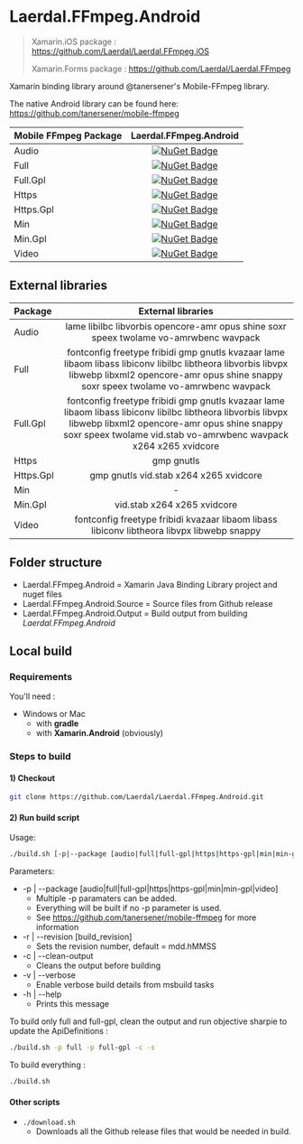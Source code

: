 # Laerdal.FFmpeg.Android

> Xamarin.iOS package : <https://github.com/Laerdal/Laerdal.FFmpeg.iOS>
>
> Xamarin.Forms package : <https://github.com/Laerdal/Laerdal.FFmpeg>

Xamarin binding library around @tanersener's Mobile-FFmpeg library.

The native Android library can be found here: <https://github.com/tanersener/mobile-ffmpeg>

| Mobile FFmpeg Package | Laerdal.FFmpeg.Android |
|     :----    |     :----:    |
| Audio | [![NuGet Badge](https://buildstats.info/nuget/Laerdal.FFmpeg.Android.Audio)](https://www.nuget.org/packages/Laerdal.FFmpeg.Android.Audio/) |
| Full | [![NuGet Badge](https://buildstats.info/nuget/Laerdal.FFmpeg.Android.Full)](https://www.nuget.org/packages/Laerdal.FFmpeg.Android.Full/) |
| Full.Gpl | [![NuGet Badge](https://buildstats.info/nuget/Laerdal.FFmpeg.Android.Full.Gpl)](https://www.nuget.org/packages/Laerdal.FFmpeg.Android.Full.Gpl/) |
| Https | [![NuGet Badge](https://buildstats.info/nuget/Laerdal.FFmpeg.Android.Https)](https://www.nuget.org/packages/Laerdal.FFmpeg.Android.Https/) |
| Https.Gpl | [![NuGet Badge](https://buildstats.info/nuget/Laerdal.FFmpeg.Android.Https.Gpl)](https://www.nuget.org/packages/Laerdal.FFmpeg.Android.Https.Gpl/) |
| Min | [![NuGet Badge](https://buildstats.info/nuget/Laerdal.FFmpeg.Android.Min)](https://www.nuget.org/packages/Laerdal.FFmpeg.Android.Min/) |
| Min.Gpl | [![NuGet Badge](https://buildstats.info/nuget/Laerdal.FFmpeg.Android.Min.Gpl)](https://www.nuget.org/packages/Laerdal.FFmpeg.Android.Min.Gpl/) |
| Video | [![NuGet Badge](https://buildstats.info/nuget/Laerdal.FFmpeg.Android.Video)](https://www.nuget.org/packages/Laerdal.FFmpeg.Android.Video/) |

## External libraries

| Package | External libraries |
|     :----    | :----: |
| Audio | lame libilbc libvorbis opencore-amr opus shine soxr speex twolame vo-amrwbenc wavpack |
| Full | fontconfig freetype fribidi gmp gnutls kvazaar lame libaom libass libiconv libilbc libtheora libvorbis libvpx libwebp libxml2 opencore-amr opus shine snappy soxr speex twolame vo-amrwbenc wavpack |
| Full.Gpl | fontconfig freetype fribidi gmp gnutls kvazaar lame libaom libass libiconv libilbc libtheora libvorbis libvpx libwebp libxml2 opencore-amr opus shine snappy soxr speex twolame vid.stab vo-amrwbenc wavpack x264 x265 xvidcore |
| Https | gmp gnutls |
| Https.Gpl | gmp gnutls vid.stab x264 x265 xvidcore |
| Min | - |
| Min.Gpl | vid.stab x264 x265 xvidcore |
| Video | fontconfig freetype fribidi kvazaar libaom libass libiconv libtheora libvpx libwebp snappy |

## Folder structure

- Laerdal.FFmpeg.Android = Xamarin Java Binding Library project and nuget files
- Laerdal.FFmpeg.Android.Source = Source files from Github release
- Laerdal.FFmpeg.Android.Output = Build output from building *Laerdal.FFmpeg.Android*

## Local build

### Requirements

You'll need :

- Windows or Mac
  - with **gradle**
  - with **Xamarin.Android** (obviously)

### Steps to build

#### 1) Checkout

```bash
git clone https://github.com/Laerdal/Laerdal.FFmpeg.Android.git
```

#### 2) Run build script

Usage:

```bash
./build.sh [-p|--package [audio|full|full-gpl|https|https-gpl|min|min-gpl|video]] [-r|--revision build_revision] [-c|--clean-output] [-v|--verbose]
```

Parameters:

- -p | --package [audio|full|full-gpl|https|https-gpl|min|min-gpl|video]
  - Multiple -p paramaters can be added.
  - Everything will be built if no -p parameter is used.
  - See <https://github.com/tanersener/mobile-ffmpeg> for more information
- -r | --revision [build_revision]
  - Sets the revision number, default = mdd.hMMSS
- -c | --clean-output
  - Cleans the output before building
- -v | --verbose
  - Enable verbose build details from msbuild tasks
- -h | --help
  - Prints this message

To build only full and full-gpl, clean the output and run objective sharpie to update the ApiDefinitions :

```bash
./build.sh -p full -p full-gpl -c -s
```

To build everything :

```bash
./build.sh
```

#### Other scripts

- `./download.sh`
  - Downloads all the Github release files that would be needed in build.
